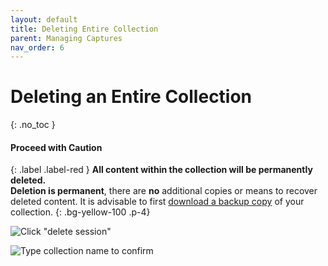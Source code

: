 ```yaml
---
layout: default
title: Deleting Entire Collection
parent: Managing Captures
nav_order: 6
---
```


# Deleting an Entire Collection

{: .no_toc }

#### **Proceed with Caution**
{: .label .label-red }
**All content within the collection will be permanently deleted.**<br>
**Deletion is permanent**, there are **no** additional copies or means to recover deleted content. It is advisable to first [download a backup copy](../exporting-warc) of your collection.
{: 	.bg-yellow-100 .p-4}

![Click "delete session"](../../images/conifer-user-guide-021.jpeg)

![Type collection name to confirm](../../images/conifer-user-guide-022.jpeg)
